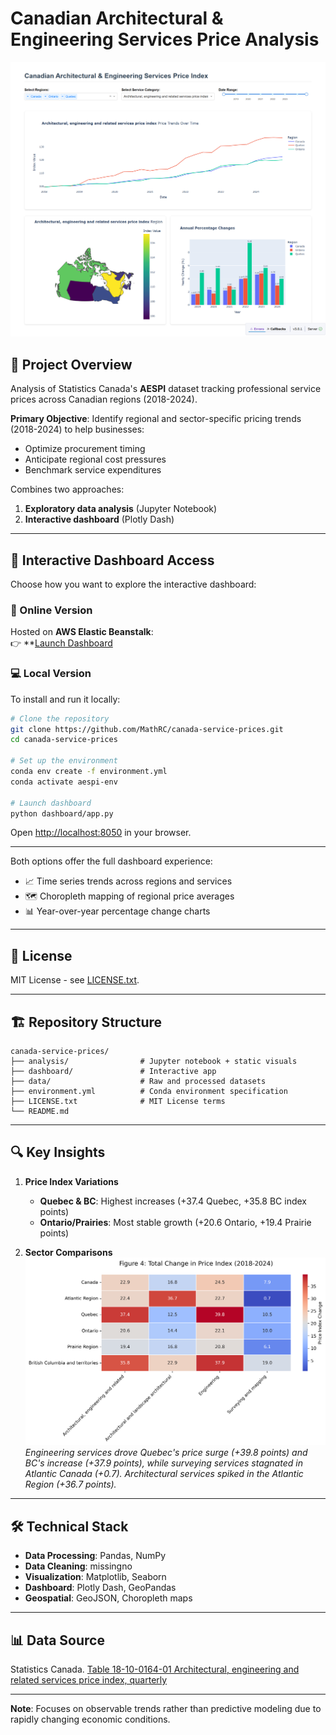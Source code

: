 # Canadian Architectural & Engineering Services Price Analysis

![Dashboard Screenshot](analysis/assets/interactive_dashboard.png)

## 📌 Project Overview
Analysis of Statistics Canada's **AESPI** dataset tracking professional service prices across Canadian regions (2018-2024). 

**Primary Objective**: Identify regional and sector-specific pricing trends (2018-2024) to help businesses:
- Optimize procurement timing
- Anticipate regional cost pressures
- Benchmark service expenditures

Combines two approaches:
1. **Exploratory data analysis** (Jupyter Notebook)
2. **Interactive dashboard** (Plotly Dash)

---

## 🚀 Interactive Dashboard Access

Choose how you want to explore the interactive dashboard:

### 🔗 Online Version  
Hosted on **AWS Elastic Beanstalk**:  
👉 **[Launch Dashboard](http://canada-service-prices.eba-syppj3bg.us-east-1.elasticbeanstalk.com)


### 💻 Local Version  
To install and run it locally:

```bash
# Clone the repository
git clone https://github.com/MathRC/canada-service-prices.git
cd canada-service-prices

# Set up the environment
conda env create -f environment.yml
conda activate aespi-env

# Launch dashboard
python dashboard/app.py
```

Open [http://localhost:8050](http://localhost:8050) in your browser.

---

Both options offer the full dashboard experience:
- 📈 Time series trends across regions and services  
- 🗺️ Choropleth mapping of regional price averages  
- 📊 Year-over-year percentage change charts

---

## 📜 License
MIT License - see [LICENSE.txt](LICENSE.txt).

---

## 🏗️ Repository Structure
```
canada-service-prices/
├── analysis/                # Jupyter notebook + static visuals
├── dashboard/               # Interactive app
├── data/                    # Raw and processed datasets
├── environment.yml          # Conda environment specification
├── LICENSE.txt              # MIT License terms
└── README.md
```

---

## 🔍 Key Insights
1. **Price Index Variations**
   - **Quebec & BC**: Highest increases (+37.4 Quebec, +35.8 BC index points)
   - **Ontario/Prairies**: Most stable growth (+20.6 Ontario, +19.4 Prairie points)

2. **Sector Comparisons**  
   ![Price Change Heatmap](analysis/figures/price_change_heatmap.png)  
   *Engineering services drove Quebec's price surge (+39.8 points) and BC's increase (+37.9 points), while surveying services stagnated in Atlantic Canada (+0.7). Architectural services spiked in the Atlantic Region (+36.7 points).*

---

## 🛠️ Technical Stack
- **Data Processing**: Pandas, NumPy
- **Data Cleaning**: missingno
- **Visualization**: Matplotlib, Seaborn
- **Dashboard**: Plotly Dash, GeoPandas
- **Geospatial**: GeoJSON, Choropleth maps

---

## 📊 Data Source
Statistics Canada. [Table 18-10-0164-01  Architectural, engineering and related services price index, quarterly](https://www150.statcan.gc.ca/t1/tbl1/en/tv.action?pid=1810016401)

---

**Note**: Focuses on observable trends rather than predictive modeling due to rapidly changing economic conditions.
